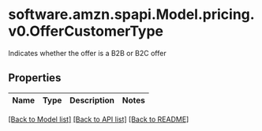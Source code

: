 # software.amzn.spapi.Model.pricing.v0.OfferCustomerType
Indicates whether the offer is a B2B or B2C offer

## Properties

Name | Type | Description | Notes
------------ | ------------- | ------------- | -------------

[[Back to Model list]](../README.md#documentation-for-models) [[Back to API list]](../README.md#documentation-for-api-endpoints) [[Back to README]](../README.md)

